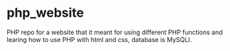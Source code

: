 # php_website
PHP repo for a website that it meant for using different PHP functions and learing how to use PHP with html and css, database is MySQLI.
